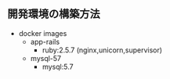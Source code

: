 ## 開発環境の構築方法

- docker images
  - app-rails
    - ruby:2.5.7 (nginx,unicorn,supervisor)
  - mysql-57
    - mysql:5.7
